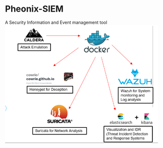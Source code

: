 # Pheonix-SIEM
A Security Information and Event management tool 
![image](https://github.com/Lonelypheonix/Pheonix-SIEM/blob/main/Images/pheoinx-siem%20framework.png)
